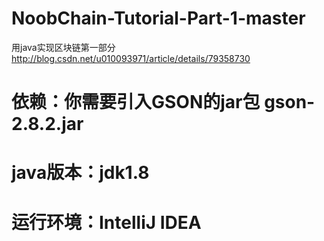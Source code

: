 # NoobChain-Tutorial-Part-1-master
用java实现区块链第一部分 http://blog.csdn.net/u010093971/article/details/79358730
# 依赖：你需要引入GSON的jar包 gson-2.8.2.jar
# java版本：jdk1.8
# 运行环境：IntelliJ IDEA